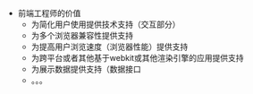 - 前端工程师的价值
  - 为简化用户使用提供技术支持（交互部分）
  - 为多个浏览器兼容性提供支持
  - 为提高用户浏览速度（浏览器性能）提供支持
  - 为跨平台或者其他基于webkit或其他渲染引擎的应用提供支持
  - 为展示数据提供支持（数据接口
  - 。。。
